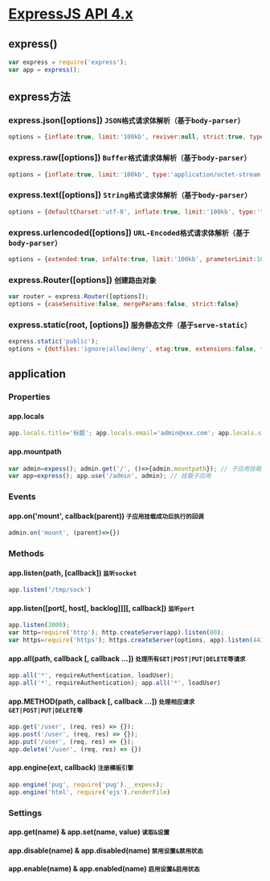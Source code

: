 # [ExpressJS API 4.x](https://expressjs.com/en/4x/api.html)

## express()

```js
var express = require('express');
var app = express();
```

## express方法

### express.json([options]) `JSON格式请求体解析（基于body-parser）`

```js
options = {inflate:true, limit:'100kb', reviver:null, strict:true, type:'application/json', verify:undefined}
```

### express.raw([options]) `Buffer格式请求体解析（基于body-parser）`

```js
options = {inflate:true, limit:'100kb', type:'application/octet-stream', verify:undefined}
```

### express.text([options]) `String格式请求体解析（基于body-parser）`

```js
options = {defaultCharset:'utf-8', inflate:true, limit:'100kb', type:'text/plain', verify:undefined}
```

### express.urlencoded([options]) `URL-Encoded格式请求体解析（基于body-parser）`

```js
options = {extended:true, infalte:true, limit:'100kb', prameterLimit:1000, type:'application/x-www-form-urlencoded', verify:undefined} // extended ? qs : querystring
```

### express.Router([options]) `创建路由对象`

```js
var router = express.Router([options]);
options = {caseSensitive:false, mergeParams:false, strict:false}
```

### express.static(root, [options]) `服务静态文件（基于serve-static）`

```js
express.static('public');
options = {dotfiles:'ignore|allow|deny', etag:true, extensions:false, fallthrough:true, immutable:false, index:'index.html', lastModified:true, maxAge:0, redirect:true, setHeaders: undefined}
```

## application

### Properties

#### app.locals

```js
app.locals.title='标题'; app.locals.email='admin@xxx.com'; app.locals.strftime=require('strftime'); // will be available in templates rendered with res.render.
```

#### app.mountpath

```js
var admin=expess(); admin.get('/', ()=>{admin.mountpath}); // 子应用挂载路径
var app=express(); app.use('/admin', admin); // 挂载子应用
```

### Events

#### app.on('mount', callback(parent)) `子应用挂载成功后执行的回调`

```js
admin.on('mount', (parent)=>{})
```

### Methods

#### app.listen(path, [callback]) `监听socket`

```js
app.listen('/tmp/sock')
```

#### app.listen([port[, host[, backlog]]][, callback]) `监听port`

```js
app.listen(3000);
var http=require('http'); http.createServer(app).listen(80);
var https=require('https'); https.createServer(options, app).listen(443)
```

#### app.all(path, callback [, callback ...]) `处理所有GET|POST|PUT|DELETE等请求`

```js
app.all('*', requireAuthentication, loadUser); 
app.all('*', requireAuthentication); app.all('*', loadUser)
```

#### app.METHOD(path, callback [, callback ...]) `处理相应请求GET|POST|PUT|DELETE等`

```js
app.get('/user', (req, res) => {});
app.post('/user', (req, res) => {});
app.put('/user', (req, res) => {});
app.delete('/user', (req, res) => {})
```

#### app.engine(ext, callback) `注册模板引擎`

```js
app.engine('pug', require('pug').__expess);
app.engine('html', require('ejs').renderFile)
```

### Settings

#### app.get(name) & app.set(name, value) `读取&设置`

#### app.disable(name) & app.disabled(name) `禁用设置&禁用状态`

#### app.enable(name) & app.enabled(name) `启用设置&启用状态`
